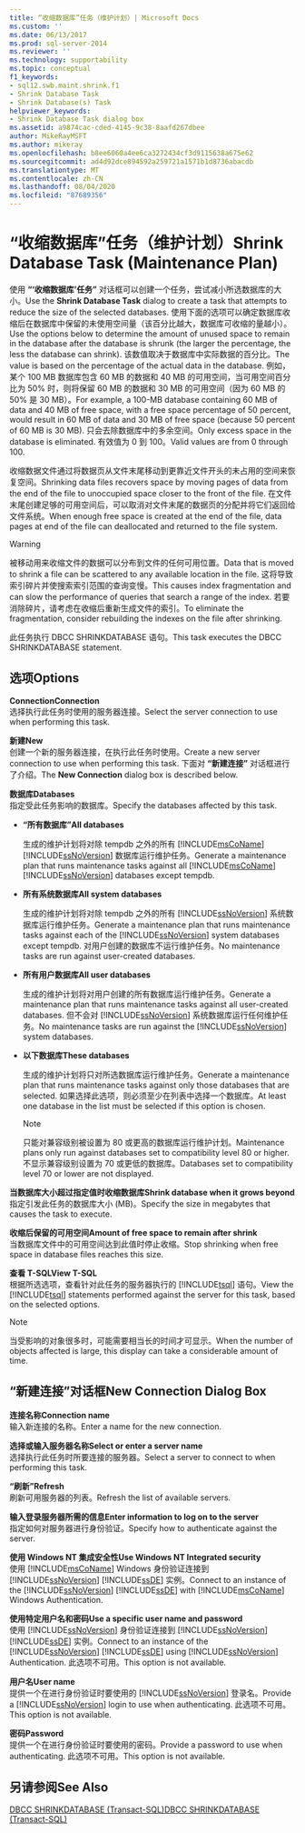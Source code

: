 ```yaml
---
title: “收缩数据库”任务（维护计划）| Microsoft Docs
ms.custom: ''
ms.date: 06/13/2017
ms.prod: sql-server-2014
ms.reviewer: ''
ms.technology: supportability
ms.topic: conceptual
f1_keywords:
- sql12.swb.maint.shrink.f1
- Shrink Database Task
- Shrink Database(s) Task
helpviewer_keywords:
- Shrink Database Task dialog box
ms.assetid: a9874cac-cded-4145-9c38-8aafd267dbee
author: MikeRayMSFT
ms.author: mikeray
ms.openlocfilehash: b8ee6060a4ee6ca3272434cf3d9115638a675e62
ms.sourcegitcommit: ad4d92dce894592a259721a1571b1d8736abacdb
ms.translationtype: MT
ms.contentlocale: zh-CN
ms.lasthandoff: 08/04/2020
ms.locfileid: "87689356"
---
```

# <a name="shrink-database-task-maintenance-plan"></a><span data-ttu-id="064de-102">“收缩数据库”任务（维护计划）</span><span class="sxs-lookup"><span data-stu-id="064de-102">Shrink Database Task (Maintenance Plan)</span></span>
  <span data-ttu-id="064de-103">使用 **“‘收缩数据库’任务”** 对话框可以创建一个任务，尝试减小所选数据库的大小。</span><span class="sxs-lookup"><span data-stu-id="064de-103">Use the **Shrink Database Task** dialog to create a task that attempts to reduce the size of the selected databases.</span></span> <span data-ttu-id="064de-104">使用下面的选项可以确定数据库收缩后在数据库中保留的未使用空间量（该百分比越大，数据库可收缩的量越小）。</span><span class="sxs-lookup"><span data-stu-id="064de-104">Use the options below to determine the amount of unused space to remain in the database after the database is shrunk (the larger the percentage, the less the database can shrink).</span></span> <span data-ttu-id="064de-105">该数值取决于数据库中实际数据的百分比。</span><span class="sxs-lookup"><span data-stu-id="064de-105">The value is based on the percentage of the actual data in the database.</span></span> <span data-ttu-id="064de-106">例如，某个 100 MB 数据库包含 60 MB 的数据和 40 MB 的可用空间，当可用空间百分比为 50% 时，则将保留 60 MB 的数据和 30 MB 的可用空间（因为 60 MB 的 50% 是 30 MB）。</span><span class="sxs-lookup"><span data-stu-id="064de-106">For example, a 100-MB database containing 60 MB of data and 40 MB of free space, with a free space percentage of 50 percent, would result in 60 MB of data and 30 MB of free space (because 50 percent of 60 MB is 30 MB).</span></span> <span data-ttu-id="064de-107">只会去除数据库中的多余空间。</span><span class="sxs-lookup"><span data-stu-id="064de-107">Only excess space in the database is eliminated.</span></span> <span data-ttu-id="064de-108">有效值为 0 到 100。</span><span class="sxs-lookup"><span data-stu-id="064de-108">Valid values are from 0 through 100.</span></span>  
  
 <span data-ttu-id="064de-109">收缩数据文件通过将数据页从文件末尾移动到更靠近文件开头的未占用的空间来恢复空间。</span><span class="sxs-lookup"><span data-stu-id="064de-109">Shrinking data files recovers space by moving pages of data from the end of the file to unoccupied space closer to the front of the file.</span></span> <span data-ttu-id="064de-110">在文件末尾创建足够的可用空间后，可以取消对文件末尾的数据页的分配并将它们返回给文件系统。</span><span class="sxs-lookup"><span data-stu-id="064de-110">When enough free space is created at the end of the file, data pages at end of the file can deallocated and returned to the file system.</span></span>  
  
> [!WARNING]  
>  <span data-ttu-id="064de-111">被移动用来收缩文件的数据可以分布到文件的任何可用位置。</span><span class="sxs-lookup"><span data-stu-id="064de-111">Data that is moved to shrink a file can be scattered to any available location in the file.</span></span> <span data-ttu-id="064de-112">这将导致索引碎片并使搜索索引范围的查询变慢。</span><span class="sxs-lookup"><span data-stu-id="064de-112">This causes index fragmentation and can slow the performance of queries that search a range of the index.</span></span> <span data-ttu-id="064de-113">若要消除碎片，请考虑在收缩后重新生成文件的索引。</span><span class="sxs-lookup"><span data-stu-id="064de-113">To eliminate the fragmentation, consider rebuilding the indexes on the file after shrinking.</span></span>  
  
 <span data-ttu-id="064de-114">此任务执行 DBCC SHRINKDATABASE 语句。</span><span class="sxs-lookup"><span data-stu-id="064de-114">This task executes the DBCC SHRINKDATABASE statement.</span></span>  
  
## <a name="options"></a><span data-ttu-id="064de-115">选项</span><span class="sxs-lookup"><span data-stu-id="064de-115">Options</span></span>  
 <span data-ttu-id="064de-116">**Connection**</span><span class="sxs-lookup"><span data-stu-id="064de-116">**Connection**</span></span>  
 <span data-ttu-id="064de-117">选择执行此任务时使用的服务器连接。</span><span class="sxs-lookup"><span data-stu-id="064de-117">Select the server connection to use when performing this task.</span></span>  
  
 <span data-ttu-id="064de-118">**新建**</span><span class="sxs-lookup"><span data-stu-id="064de-118">**New**</span></span>  
 <span data-ttu-id="064de-119">创建一个新的服务器连接，在执行此任务时使用。</span><span class="sxs-lookup"><span data-stu-id="064de-119">Create a new server connection to use when performing this task.</span></span> <span data-ttu-id="064de-120">下面对 **“新建连接”** 对话框进行了介绍。</span><span class="sxs-lookup"><span data-stu-id="064de-120">The **New Connection** dialog box is described below.</span></span>  
  
 <span data-ttu-id="064de-121">**数据库**</span><span class="sxs-lookup"><span data-stu-id="064de-121">**Databases**</span></span>  
 <span data-ttu-id="064de-122">指定受此任务影响的数据库。</span><span class="sxs-lookup"><span data-stu-id="064de-122">Specify the databases affected by this task.</span></span>  
  
-   <span data-ttu-id="064de-123">**“所有数据库”**</span><span class="sxs-lookup"><span data-stu-id="064de-123">**All databases**</span></span>  
  
     <span data-ttu-id="064de-124">生成的维护计划将对除 tempdb 之外的所有 [!INCLUDE[msCoName](../../includes/msconame-md.md)] [!INCLUDE[ssNoVersion](../../includes/ssnoversion-md.md)] 数据库运行维护任务。</span><span class="sxs-lookup"><span data-stu-id="064de-124">Generate a maintenance plan that runs maintenance tasks against all [!INCLUDE[msCoName](../../includes/msconame-md.md)] [!INCLUDE[ssNoVersion](../../includes/ssnoversion-md.md)] databases except tempdb.</span></span>  
  
-   <span data-ttu-id="064de-125">**所有系统数据库**</span><span class="sxs-lookup"><span data-stu-id="064de-125">**All system databases**</span></span>  
  
     <span data-ttu-id="064de-126">生成的维护计划将对除 tempdb 之外的所有 [!INCLUDE[ssNoVersion](../../includes/ssnoversion-md.md)] 系统数据库运行维护任务。</span><span class="sxs-lookup"><span data-stu-id="064de-126">Generate a maintenance plan that runs maintenance tasks against each of the [!INCLUDE[ssNoVersion](../../includes/ssnoversion-md.md)] system databases except tempdb.</span></span> <span data-ttu-id="064de-127">对用户创建的数据库不运行维护任务。</span><span class="sxs-lookup"><span data-stu-id="064de-127">No maintenance tasks are run against user-created databases.</span></span>  
  
-   <span data-ttu-id="064de-128">**所有用户数据库**</span><span class="sxs-lookup"><span data-stu-id="064de-128">**All user databases**</span></span>  
  
     <span data-ttu-id="064de-129">生成的维护计划将对用户创建的所有数据库运行维护任务。</span><span class="sxs-lookup"><span data-stu-id="064de-129">Generate a maintenance plan that runs maintenance tasks against all user-created databases.</span></span> <span data-ttu-id="064de-130">但不会对 [!INCLUDE[ssNoVersion](../../includes/ssnoversion-md.md)] 系统数据库运行任何维护任务。</span><span class="sxs-lookup"><span data-stu-id="064de-130">No maintenance tasks are run against the [!INCLUDE[ssNoVersion](../../includes/ssnoversion-md.md)] system databases.</span></span>  
  
-   <span data-ttu-id="064de-131">**以下数据库**</span><span class="sxs-lookup"><span data-stu-id="064de-131">**These databases**</span></span>  
  
     <span data-ttu-id="064de-132">生成的维护计划将只对所选数据库运行维护任务。</span><span class="sxs-lookup"><span data-stu-id="064de-132">Generate a maintenance plan that runs maintenance tasks against only those databases that are selected.</span></span> <span data-ttu-id="064de-133">如果选择此选项，则必须至少在列表中选择一个数据库。</span><span class="sxs-lookup"><span data-stu-id="064de-133">At least one database in the list must be selected if this option is chosen.</span></span>  
  
    > [!NOTE]  
    >  <span data-ttu-id="064de-134">只能对兼容级别被设置为 80 或更高的数据库运行维护计划。</span><span class="sxs-lookup"><span data-stu-id="064de-134">Maintenance plans only run against databases set to compatibility level 80 or higher.</span></span> <span data-ttu-id="064de-135">不显示兼容级别设置为 70 或更低的数据库。</span><span class="sxs-lookup"><span data-stu-id="064de-135">Databases set to compatibility level 70 or lower are not displayed.</span></span>  
  
 <span data-ttu-id="064de-136">**当数据库大小超过指定值时收缩数据库**</span><span class="sxs-lookup"><span data-stu-id="064de-136">**Shrink database when it grows beyond**</span></span>  
 <span data-ttu-id="064de-137">指定引发此任务的数据库大小 (MB)。</span><span class="sxs-lookup"><span data-stu-id="064de-137">Specify the size in megabytes that causes the task to execute.</span></span>  
  
 <span data-ttu-id="064de-138">**收缩后保留的可用空间**</span><span class="sxs-lookup"><span data-stu-id="064de-138">**Amount of free space to remain after shrink**</span></span>  
 <span data-ttu-id="064de-139">当数据库文件中的可用空间达到此值时停止收缩。</span><span class="sxs-lookup"><span data-stu-id="064de-139">Stop shrinking when free space in database files reaches this size.</span></span>  
  
 <span data-ttu-id="064de-140">**查看 T-SQL**</span><span class="sxs-lookup"><span data-stu-id="064de-140">**View T-SQL**</span></span>  
 <span data-ttu-id="064de-141">根据所选选项，查看针对此任务的服务器执行的 [!INCLUDE[tsql](../../includes/tsql-md.md)] 语句。</span><span class="sxs-lookup"><span data-stu-id="064de-141">View the [!INCLUDE[tsql](../../includes/tsql-md.md)] statements performed against the server for this task, based on the selected options.</span></span>  
  
> [!NOTE]  
>  <span data-ttu-id="064de-142">当受影响的对象很多时，可能需要相当长的时间才可显示。</span><span class="sxs-lookup"><span data-stu-id="064de-142">When the number of objects affected is large, this display can take a considerable amount of time.</span></span>  
  
## <a name="new-connection-dialog-box"></a><span data-ttu-id="064de-143">“新建连接”对话框</span><span class="sxs-lookup"><span data-stu-id="064de-143">New Connection Dialog Box</span></span>  
 <span data-ttu-id="064de-144">**连接名称**</span><span class="sxs-lookup"><span data-stu-id="064de-144">**Connection name**</span></span>  
 <span data-ttu-id="064de-145">输入新连接的名称。</span><span class="sxs-lookup"><span data-stu-id="064de-145">Enter a name for the new connection.</span></span>  
  
 <span data-ttu-id="064de-146">**选择或输入服务器名称**</span><span class="sxs-lookup"><span data-stu-id="064de-146">**Select or enter a server name**</span></span>  
 <span data-ttu-id="064de-147">选择执行此任务时所要连接的服务器。</span><span class="sxs-lookup"><span data-stu-id="064de-147">Select a server to connect to when performing this task.</span></span>  
  
 <span data-ttu-id="064de-148">**“刷新”**</span><span class="sxs-lookup"><span data-stu-id="064de-148">**Refresh**</span></span>  
 <span data-ttu-id="064de-149">刷新可用服务器的列表。</span><span class="sxs-lookup"><span data-stu-id="064de-149">Refresh the list of available servers.</span></span>  
  
 <span data-ttu-id="064de-150">**输入登录服务器所需的信息**</span><span class="sxs-lookup"><span data-stu-id="064de-150">**Enter information to log on to the server**</span></span>  
 <span data-ttu-id="064de-151">指定如何对服务器进行身份验证。</span><span class="sxs-lookup"><span data-stu-id="064de-151">Specify how to authenticate against the server.</span></span>  
  
 <span data-ttu-id="064de-152">**使用 Windows NT 集成安全性**</span><span class="sxs-lookup"><span data-stu-id="064de-152">**Use Windows NT Integrated security**</span></span>  
 <span data-ttu-id="064de-153">使用 [!INCLUDE[msCoName](../../includes/msconame-md.md)] Windows 身份验证连接到 [!INCLUDE[ssNoVersion](../../includes/ssnoversion-md.md)] [!INCLUDE[ssDE](../../includes/ssde-md.md)] 实例。</span><span class="sxs-lookup"><span data-stu-id="064de-153">Connect to an instance of the [!INCLUDE[ssNoVersion](../../includes/ssnoversion-md.md)] [!INCLUDE[ssDE](../../includes/ssde-md.md)] with [!INCLUDE[msCoName](../../includes/msconame-md.md)] Windows Authentication.</span></span>  
  
 <span data-ttu-id="064de-154">**使用特定用户名和密码**</span><span class="sxs-lookup"><span data-stu-id="064de-154">**Use a specific user name and password**</span></span>  
 <span data-ttu-id="064de-155">使用 [!INCLUDE[ssNoVersion](../../includes/ssnoversion-md.md)] 身份验证连接到 [!INCLUDE[ssNoVersion](../../includes/ssnoversion-md.md)] [!INCLUDE[ssDE](../../includes/ssde-md.md)] 实例。</span><span class="sxs-lookup"><span data-stu-id="064de-155">Connect to an instance of the [!INCLUDE[ssNoVersion](../../includes/ssnoversion-md.md)] [!INCLUDE[ssDE](../../includes/ssde-md.md)] using [!INCLUDE[ssNoVersion](../../includes/ssnoversion-md.md)] Authentication.</span></span> <span data-ttu-id="064de-156">此选项不可用。</span><span class="sxs-lookup"><span data-stu-id="064de-156">This option is not available.</span></span>  
  
 <span data-ttu-id="064de-157">**用户名**</span><span class="sxs-lookup"><span data-stu-id="064de-157">**User name**</span></span>  
 <span data-ttu-id="064de-158">提供一个在进行身份验证时要使用的 [!INCLUDE[ssNoVersion](../../includes/ssnoversion-md.md)] 登录名。</span><span class="sxs-lookup"><span data-stu-id="064de-158">Provide a [!INCLUDE[ssNoVersion](../../includes/ssnoversion-md.md)] login to use when authenticating.</span></span> <span data-ttu-id="064de-159">此选项不可用。</span><span class="sxs-lookup"><span data-stu-id="064de-159">This option is not available.</span></span>  
  
 <span data-ttu-id="064de-160">**密码**</span><span class="sxs-lookup"><span data-stu-id="064de-160">**Password**</span></span>  
 <span data-ttu-id="064de-161">提供一个在进行身份验证时要使用的密码。</span><span class="sxs-lookup"><span data-stu-id="064de-161">Provide a password to use when authenticating.</span></span> <span data-ttu-id="064de-162">此选项不可用。</span><span class="sxs-lookup"><span data-stu-id="064de-162">This option is not available.</span></span>  
  
## <a name="see-also"></a><span data-ttu-id="064de-163">另请参阅</span><span class="sxs-lookup"><span data-stu-id="064de-163">See Also</span></span>  
 [<span data-ttu-id="064de-164">DBCC SHRINKDATABASE (Transact-SQL)</span><span class="sxs-lookup"><span data-stu-id="064de-164">DBCC SHRINKDATABASE &#40;Transact-SQL&#41;</span></span>](/sql/t-sql/database-console-commands/dbcc-shrinkdatabase-transact-sql)  
  
  
